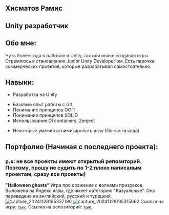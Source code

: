 ## Хисматов Рамис
## Unity разработчик

## Обо мне:
Чуть более года я работаю в Unity, так или иначе создавая игры. Стремлюсь к становлению Junior Unity Developer'ом.
Есть парочка коммерческих проектов, которые разрабатывал самостоятельно.

## Навыки:
- Разработка на Unity
* Базовый опыт работы с Git
* Понимание принципов ООП
* Понимание принципов SOLID
* Использование DI containers, Zenject
+ Некоторые умения отпимизировать игру (По части кода)

## Портфолио (Начиная с последнего проекта):
### p.s: не все проекты имеют открытый репозиторий. Поэтому, прошу не судить по 1-2 плохо написаным проектам, сразу все проекты)
**"Halloween ghosts"**
Игра про сражение с волнами призраков. Выложена на Яндекс игры, где имеет категорию "Казуальные".
Она переведена на английский, русский и турецкий.
![capture_20241128195337190](https://github.com/user-attachments/assets/cf3acdd6-690b-4345-800f-5433eaa03f02)
![capture_20241128195315662](https://github.com/user-attachments/assets/d2b5daee-9798-4634-a876-60250320b5b7)
Ссылка на игру: [тык](https://yandex.ru/games/app/390393?lang=ru).
Ссылка на репозиторий: [тык](https://github.com/ISME173/Halloween-ghosts).


